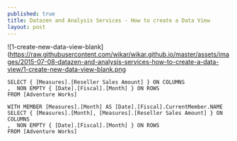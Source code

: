 ```yaml
---
published: true
title: Datazen and Analysis Services - How to create a Data View
layout: post
---
```

![1-create-new-data-view-blank](https://raw.githubusercontent.com/wikar/wikar.github.io/master/assets/images/2015-07-08-datazen-and-analysis-services-how-to-create-a-data-view/1-create-new-data-view-blank.png

```
SELECT { [Measures].[Reseller Sales Amount] } ON COLUMNS
,  NON EMPTY { [Date].[Fiscal].[Month] } ON ROWS
FROM [Adventure Works]
```

```
WITH MEMBER [Measures].[Month] AS [Date].[Fiscal].CurrentMember.NAME
SELECT { [Measures].[Month], [Measures].[Reseller Sales Amount] } ON COLUMNS
,  NON EMPTY { [Date].[Fiscal].[Month] } ON ROWS
FROM [Adventure Works]
```